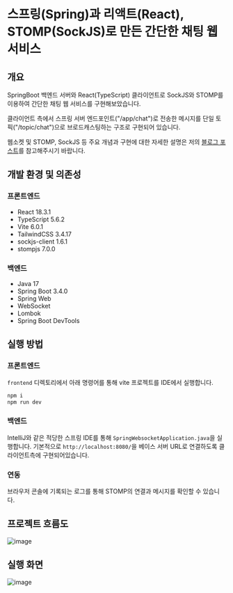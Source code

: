 # 스프링(Spring)과 리액트(React), STOMP(SockJS)로 만든 간단한 채팅 웹 서비스

## 개요
SpringBoot 백엔드 서버와 React(TypeScript) 클라이언트로 SockJS와 STOMP를 이용하여 간단한 채팅 웹 서비스를 구현해보았습니다.

클라이언트 측에서 스프링 서버 엔드포인트("/app/chat")로 전송한 메시지를 단일 토픽("/topic/chat")으로 브로드캐스팅하는 구조로 구현되어 있습니다.

웹소켓 및 STOMP, SockJS 등 주요 개념과 구현에 대한 자세한 설명은 저의 [블로그 포스트](https://velog.io/@gyehyunbak/%EC%8A%A4%ED%94%84%EB%A7%81-%EB%A6%AC%EC%95%A1%ED%8A%B8-%EC%9B%B9%EC%86%8C%EC%BC%93-STOMP%EB%A1%9C-%EA%B0%84%EB%8B%A8%ED%95%9C-%EC%B1%84%ED%8C%85-%EA%B5%AC%ED%98%84%ED%95%98%EA%B8%B0)를 참고해주시기 바랍니다.

## 개발 환경 및 의존성
### 프론트엔드
- React 18.3.1
- TypeScript 5.6.2
- Vite 6.0.1
- TailwindCSS 3.4.17
- sockjs-client 1.6.1
- stompjs 7.0.0
### 백엔드
- Java 17
- Spring Boot 3.4.0
- Spring Web
- WebSocket
- Lombok
- Spring Boot DevTools

## 실행 방법
### 프론트엔드
`frontend` 디렉토리에서 아래 명령어를 통해 vite 프로젝트를 IDE에서 실행합니다.
```bash
npm i
npm run dev
```

### 백엔드
IntelliJ와 같은 적당한 스프링 IDE를 통해 `SpringWebsocketApplication.java`을 실행합니다. 기본적으로 `http://localhost:8080/`을 베이스 서버 URL로 연결하도록 클라이언트측에 구현되어있습니다. 

### 연동
브라우저 콘솔에 기록되는 로그를 통해 STOMP의 연결과 메시지를 확인할 수 있습니다.

## 프로젝트 흐름도
![image](https://github.com/user-attachments/assets/d8f2a18f-209f-4bdc-a40a-5cfc25ff8c6f)

## 실행 화면
![image](https://github.com/user-attachments/assets/9d158d30-aa79-42e1-9c2f-ea05c13580b8)

